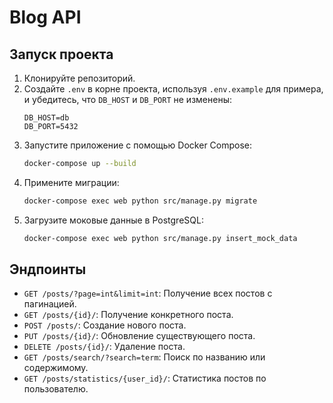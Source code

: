 # Blog API

## Запуск проекта

1. Клонируйте репозиторий.
2. Создайте `.env` в корне проекта, используя `.env.example` для примера, и убедитесь, что `DB_HOST` и `DB_PORT` не изменены:
    ```env
    DB_HOST=db
    DB_PORT=5432
    ```
3. Запустите приложение с помощью Docker Compose:
    ```bash
    docker-compose up --build
    ```
4. Примените миграции:
    ```bash
    docker-compose exec web python src/manage.py migrate
    ```
5. Загрузите моковые данные в PostgreSQL:
    ```bash
    docker-compose exec web python src/manage.py insert_mock_data
    ```

## Эндпоинты

- `GET /posts/?page=int&limit=int`: Получение всех постов с пагинацией.
- `GET /posts/{id}/`: Получение конкретного поста.
- `POST /posts/`: Создание нового поста.
- `PUT /posts/{id}/`: Обновление существующего поста.
- `DELETE /posts/{id}/`: Удаление поста.
- `GET /posts/search/?search=term`: Поиск по названию или содержимому.
- `GET /posts/statistics/{user_id}/`: Статистика постов по пользователю.
